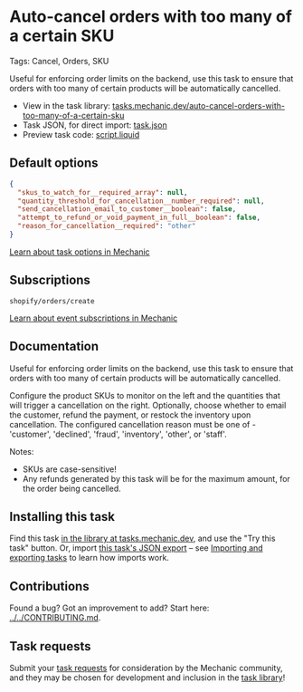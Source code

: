 # Auto-cancel orders with too many of a certain SKU

Tags: Cancel, Orders, SKU

Useful for enforcing order limits on the backend, use this task to ensure that orders with too many of certain products will be automatically cancelled.

* View in the task library: [tasks.mechanic.dev/auto-cancel-orders-with-too-many-of-a-certain-sku](https://tasks.mechanic.dev/auto-cancel-orders-with-too-many-of-a-certain-sku)
* Task JSON, for direct import: [task.json](../../tasks/auto-cancel-orders-with-too-many-of-a-certain-sku.json)
* Preview task code: [script.liquid](./script.liquid)

## Default options

```json
{
  "skus_to_watch_for__required_array": null,
  "quantity_threshold_for_cancellation__number_required": null,
  "send_cancellation_email_to_customer__boolean": false,
  "attempt_to_refund_or_void_payment_in_full__boolean": false,
  "reason_for_cancellation__required": "other"
}
```

[Learn about task options in Mechanic](https://learn.mechanic.dev/core/tasks/options)

## Subscriptions

```liquid
shopify/orders/create
```

[Learn about event subscriptions in Mechanic](https://learn.mechanic.dev/core/tasks/subscriptions)

## Documentation

Useful for enforcing order limits on the backend, use this task to ensure that orders with too many of certain products will be automatically cancelled.

Configure the product SKUs to monitor on the left and the quantities that will trigger a cancellation on the right. Optionally, choose whether to email the customer, refund the payment, or restock the inventory upon cancellation. The configured cancellation reason must be one of - 'customer', 'declined', 'fraud', 'inventory', 'other', or 'staff'.

Notes:

* SKUs are case-sensitive!
* Any refunds generated by this task will be for the maximum amount, for the order being cancelled.

## Installing this task

Find this task [in the library at tasks.mechanic.dev](https://tasks.mechanic.dev/auto-cancel-orders-with-too-many-of-a-certain-sku), and use the "Try this task" button. Or, import [this task's JSON export](../../tasks/auto-cancel-orders-with-too-many-of-a-certain-sku.json) – see [Importing and exporting tasks](https://learn.mechanic.dev/core/tasks/import-and-export) to learn how imports work.

## Contributions

Found a bug? Got an improvement to add? Start here: [../../CONTRIBUTING.md](../../CONTRIBUTING.md).

## Task requests

Submit your [task requests](https://mechanic.canny.io/task-requests) for consideration by the Mechanic community, and they may be chosen for development and inclusion in the [task library](https://tasks.mechanic.dev/)!
